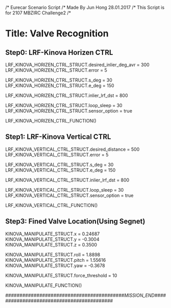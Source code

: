 /* Eurecar Scenario Script 
/* Made By Jun Hong 28.01.2017
/* This Script is for 2107 MBZIRC Challenge2
/*

# Title: Valve Recognition


## Step0: LRF-Kinova Horizen CTRL

LRF_KINOVA_HORIZEN_CTRL_STRUCT.desired_inlier_deg_avr = 300
LRF_KINOVA_HORIZEN_CTRL_STRUCT.error = 5

LRF_KINOVA_HORIZEN_CTRL_STRUCT.s_deg = 30
LRF_KINOVA_HORIZEN_CTRL_STRUCT.e_deg = 150

LRF_KINOVA_HORIZEN_CTRL_STRUCT.inlier_lrf_dst = 800

LRF_KINOVA_HORIZEN_CTRL_STRUCT.loop_sleep = 30
LRF_KINOVA_HORIZEN_CTRL_STRUCT.sensor_option = true

LRF_KINOVA_HORIZEN_CTRL_FUNCTION()

## Step1: LRF-Kinova Vertical CTRL

LRF_KINOVA_VERTICAL_CTRL_STRUCT.desired_distance = 500
LRF_KINOVA_VERTICAL_CTRL_STRUCT.error = 5

LRF_KINOVA_VERTICAL_CTRL_STRUCT.s_deg = 30
LRF_KINOVA_VERTICAL_CTRL_STRUCT.e_deg = 150

LRF_KINOVA_VERTICAL_CTRL_STRUCT.inlier_lrf_dst = 800

LRF_KINOVA_VERTICAL_CTRL_STRUCT.loop_sleep = 30
LRF_KINOVA_VERTICAL_CTRL_STRUCT.sensor_option = true

LRF_KINOVA_VERTICAL_CTRL_FUNCTION()

## Step3: Fined Valve Location(Using Segnet)

KINOVA_MANIPULATE_STRUCT.x = 0.24687
KINOVA_MANIPULATE_STRUCT.y = -0.3004
KINOVA_MANIPULATE_STRUCT.z = 0.3500

KINOVA_MANIPULATE_STRUCT.roll = 1.8898
KINOVA_MANIPULATE_STRUCT.pitch = 1.55616
KINOVA_MANIPULATE_STRUCT.yaw = -0.3678

KINOVA_MANIPULATE_STRUCT.force_threshold = 10

KINOVA_MANIPULATE_FUNCTION()


##########################################_MISSION_END_##########################################

